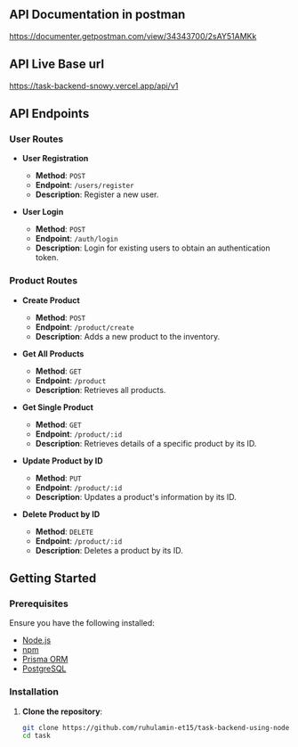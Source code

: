 ## API Documentation in postman

https://documenter.getpostman.com/view/34343700/2sAY51AMKk

## API Live Base url

https://task-backend-snowy.vercel.app/api/v1

## API Endpoints

### User Routes

- **User Registration**

  - **Method**: `POST`
  - **Endpoint**: `/users/register`
  - **Description**: Register a new user.

- **User Login**
  - **Method**: `POST`
  - **Endpoint**: `/auth/login`
  - **Description**: Login for existing users to obtain an authentication token.

### Product Routes

- **Create Product**

  - **Method**: `POST`
  - **Endpoint**: `/product/create`
  - **Description**: Adds a new product to the inventory.

- **Get All Products**

  - **Method**: `GET`
  - **Endpoint**: `/product`
  - **Description**: Retrieves all products.

- **Get Single Product**

  - **Method**: `GET`
  - **Endpoint**: `/product/:id`
  - **Description**: Retrieves details of a specific product by its ID.

- **Update Product by ID**

  - **Method**: `PUT`
  - **Endpoint**: `/product/:id`
  - **Description**: Updates a product's information by its ID.

- **Delete Product by ID**
  - **Method**: `DELETE`
  - **Endpoint**: `/product/:id`
  - **Description**: Deletes a product by its ID.

## Getting Started

### Prerequisites

Ensure you have the following installed:

- [Node.js](https://nodejs.org/)
- [npm](https://www.npmjs.com/)
- [Prisma ORM](https://www.prisma.io/)
- [PostgreSQL](https://www.postgresql.org/)

### Installation

1. **Clone the repository**:
   ```bash
   git clone https://github.com/ruhulamin-et15/task-backend-using-node-prisma-postgresql
   cd task
   ```
